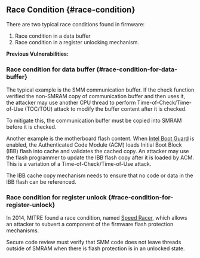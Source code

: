 <!--- @file
  race-condition.md for EDK II Secure Code Review Guide

  Copyright (c) 2019, Intel Corporation. All rights reserved.<BR>

  Redistribution and use in source (original document form) and 'compiled'
  forms (converted to PDF, epub, HTML and other formats) with or without
  modification, are permitted provided that the following conditions are met:

  1) Redistributions of source code (original document form) must retain the
     above copyright notice, this list of conditions and the following
     disclaimer as the first lines of this file unmodified.

  2) Redistributions in compiled form (transformed to other DTDs, converted to
     PDF, epub, HTML and other formats) must reproduce the above copyright
     notice, this list of conditions and the following disclaimer in the
     documentation and/or other materials provided with the distribution.

  THIS DOCUMENTATION IS PROVIDED BY TIANOCORE PROJECT "AS IS" AND ANY EXPRESS OR
  IMPLIED WARRANTIES, INCLUDING, BUT NOT LIMITED TO, THE IMPLIED WARRANTIES OF
  MERCHANTABILITY AND FITNESS FOR A PARTICULAR PURPOSE ARE DISCLAIMED. IN NO
  EVENT SHALL TIANOCORE PROJECT  BE LIABLE FOR ANY DIRECT, INDIRECT, INCIDENTAL,
  SPECIAL, EXEMPLARY, OR CONSEQUENTIAL DAMAGES (INCLUDING, BUT NOT LIMITED TO,
  PROCUREMENT OF SUBSTITUTE GOODS OR SERVICES; LOSS OF USE, DATA, OR PROFITS;
  OR BUSINESS INTERRUPTION) HOWEVER CAUSED AND ON ANY THEORY OF LIABILITY,
  WHETHER IN CONTRACT, STRICT LIABILITY, OR TORT (INCLUDING NEGLIGENCE OR
  OTHERWISE) ARISING IN ANY WAY OUT OF THE USE OF THIS DOCUMENTATION, EVEN IF
  ADVISED OF THE POSSIBILITY OF SUCH DAMAGE.

-->

## Race Condition {#race-condition}

There are two typical race conditions found in firmware:

 1.  Race condition in a data buffer
 2.  Race condition in a register unlocking mechanism.

**Previous Vulnerabilities:**

### Race condition for data buffer {#race-condition-for-data-buffer}

The typical example is the SMM communication buffer. If the check function verified the non-SMRAM copy of communication buffer and then uses it, the attacker may use another CPU thread to perform Time-of-Check/Time-of-Use (TOC/TOU) attack to modify the buffer content after it is checked.

To mitigate this, the communication buffer must be copied into SMRAM before it is checked.

Another example is the motherboard flash content. When [Intel Boot Guard](https://www.intel.com/content/dam/www/public/us/en/documents/white-papers/security-technologies-4th-gen-core-retail-paper.pdf) is enabled, the Authenticated Code Module (ACM) loads Initial Boot Block (IBB) flash into cache and validates the cached copy. An attacker may use the flash programmer to update the IBB flash copy after it is loaded by ACM. This is a variation of a Time-of-Check/Time-of-Use attack.

The IBB cache copy mechanism needs to ensure that no code or data in the IBB flash can be referenced.

### Race condition for register unlock {#race-condition-for-register-unlock}

In 2014, MITRE found a race condition, named [Speed Racer](https://fahrplan.events.ccc.de/congress/2014/Fahrplan/system/attachments/2565/original/speed_racer_whitepaper.pdf), which allows an attacker to subvert a component of the firmware flash protection mechanisms.

Secure code review must verify that SMM code does not leave threads outside of SMRAM when there is flash protection is in an unlocked state.
